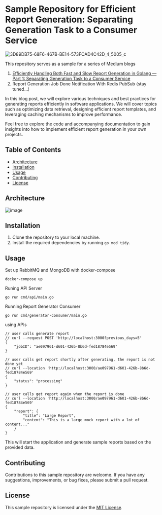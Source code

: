 # Sample Repository for Efficient Report Generation: Separating Generation Task to a Consumer Service

![3D89DB75-68F6-467B-BE14-573FCAD4C42D_4_5005_c](https://github.com/user-attachments/assets/19d4aa1a-0b96-4c9c-ad5b-8a6cac547200)

This repository serves as a sample for a series of Medium blogs

1. [Efficiently Handling Both Fast and Slow Report Generation in Golang — Part 1: Separating Generation Task to a Consumer Service](https://medium.com/@chanokthorn6/efficiently-handling-both-fast-and-slow-report-generation-in-golang-part-1-the-problem-e83b1fa37f2b)
2. Report Generation Job Done Notification With Redis PubSub (stay tuned...)


In this blog post, we will explore various techniques and best practices for generating reports efficiently in software applications. We will cover topics such as optimizing data retrieval, designing efficient report templates, and leveraging caching mechanisms to improve performance. 

Feel free to explore the code and accompanying documentation to gain insights into how to implement efficient report generation in your own projects.

## Table of Contents

- [Architecture](#architecture)
- [Installation](#installation)
- [Usage](#usage)
- [Contributing](#contributing)
- [License](#license)

## Architecture

![image](https://github.com/user-attachments/assets/f9137506-ab1f-4f75-a62c-0f25ff2f0197)

## Installation

1. Clone the repository to your local machine.
2. Install the required dependencies by running `go mod tidy`.

## Usage
Set up RabbitMQ and MongoDB with docker-compose
```
docker-compose up
```
Runing API Server
```
go run cmd/api/main.go
```
Running Report Generator Consumer
```
go run cmd/generator-consumer/main.go
```
using APIs
```
// user calls generate report
// curl --request POST 'http://localhost:3000?previous_days=5'
{
    "jobID": "ae097961-d601-426b-8b6d-fed18784e569"
}

// user calls get report shortly after generating, the report is not done yet
// curl --location 'http://localhost:3000/ae097961-d601-426b-8b6d-fed18784e569'
{
    "status": "processing"
}

// user calls get report again when the report is done
// curl --location 'http://localhost:3000/ae097961-d601-426b-8b6d-fed18784e569'
{
    "report": {
        "title": "Large Report",
        "content": "This is a large mock report with a lot of content..."
    }
}
```

This will start the application and generate sample reports based on the provided data.

## Contributing

Contributions to this sample repository are welcome. If you have any suggestions, improvements, or bug fixes, please submit a pull request.

## License

This sample repository is licensed under the [MIT License](LICENSE).
